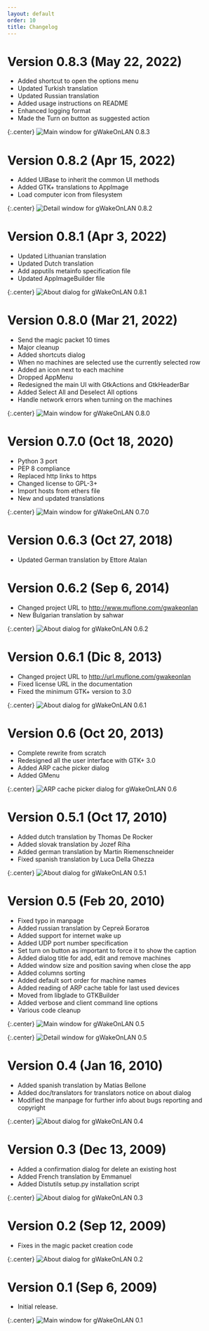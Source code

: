 ```yaml
---
layout: default
order: 10
title: Changelog
---
```

# Version 0.8.3 (May 22, 2022)

* Added shortcut to open the options menu
* Updated Turkish translation
* Updated Russian translation
* Added usage instructions on README
* Enhanced logging format
* Made the Turn on button as suggested action

{:.center}
![Main window for gWakeOnLAN 0.8.3](/resources/gwakeonlan/archive/v0.8.3/english/main.png)

# Version 0.8.2 (Apr 15, 2022)

* Added UIBase to inherit the common UI methods
* Added GTK+ translations to AppImage
* Load computer icon from filesystem

{:.center}
![Detail window for gWakeOnLAN 0.8.2](/resources/gwakeonlan/archive/v0.8.2/english/detail.png)

# Version 0.8.1 (Apr 3, 2022)

* Updated Lithuanian translation
* Updated Dutch translation
* Add apputils metainfo specification file
* Updated AppImageBuilder file

{:.center}
![About dialog for gWakeOnLAN 0.8.1](/resources/gwakeonlan/archive/v0.8.1/english/about.png)

# Version 0.8.0 (Mar 21, 2022)

* Send the magic packet 10 times
* Major cleanup
* Added shortcuts dialog
* When no machines are selected use the currently selected row
* Added an icon next to each machine
* Dropped AppMenu
* Redesigned the main UI with GtkActions and GtkHeaderBar
* Added Select All and Deselect All options
* Handle network errors when turning on the machines

{:.center}
![Main window for gWakeOnLAN 0.8.0](/resources/gwakeonlan/archive/v0.8.0/english/main.png)

# Version 0.7.0 (Oct 18, 2020)

* Python 3 port
* PEP 8 compliance
* Replaced http links to https
* Changed license to GPL-3+
* Import hosts from ethers file
* New and updated translations

{:.center}
![Main window for gWakeOnLAN 0.7.0](/resources/gwakeonlan/archive/v0.7.0/english/main.png)

# Version 0.6.3 (Oct 27, 2018)

* Updated German translation by Ettore Atalan

# Version 0.6.2 (Sep 6, 2014)

* Changed project URL to http://www.muflone.com/gwakeonlan
* New Bulgarian translation by sahwar

{:.center}
![About dialog for gWakeOnLAN 0.6.2](/resources/gwakeonlan/archive/v0.6.2/english/about.png)

# Version 0.6.1 (Dic 8, 2013)

* Changed project URL to http://url.muflone.com/gwakeonlan
* Fixed license URL in the documentation
* Fixed the minimum GTK+ version to 3.0

{:.center}
![About dialog for gWakeOnLAN 0.6.1](/resources/gwakeonlan/archive/v0.6.1/english/about.png)

# Version 0.6 (Oct 20, 2013)

* Complete rewrite from scratch
* Redesigned all the user interface with GTK+ 3.0
* Added ARP cache picker dialog
* Added GMenu

{:.center}
![ARP cache picker dialog for gWakeOnLAN 0.6](/resources/gwakeonlan/archive/v0.6/english/arpcache.png)

# Version 0.5.1 (Oct 17, 2010)

* Added dutch translation by Thomas De Rocker
* Added slovak translation by Jozef Riha
* Added german translation by Martin Riemenschneider
* Fixed spanish translation by Luca Della Ghezza

{:.center}
![About dialog for gWakeOnLAN 0.5.1](/resources/gwakeonlan/archive/v0.5.1/english/about.png)

# Version 0.5 (Feb 20, 2010)

* Fixed typo in manpage
* Added russian translation by Сергей Богатов
* Added support for internet wake up
* Added UDP port number specification
* Set turn on button as important to force it to show the caption
* Added dialog title for add, edit and remove machines
* Added window size and position saving when close the app
* Added columns sorting
* Added default sort order for machine names
* Added reading of ARP cache table for last used devices
* Moved from libglade to GTKBuilder
* Added verbose and client command line options
* Various code cleanup

{:.center}
![Main window for gWakeOnLAN 0.5](/resources/gwakeonlan/archive/v0.5/english/main.png)

{:.center}
![Detail window for gWakeOnLAN 0.5](/resources/gwakeonlan/archive/v0.5/english/detail.png)

# Version 0.4 (Jan 16, 2010)

* Added spanish translation by Matias Bellone
* Added doc/translators for translators notice on about dialog
* Modified the manpage for further info about bugs reporting and copyright

{:.center}
![About dialog for gWakeOnLAN 0.4](/resources/gwakeonlan/archive/v0.4/english/about.png)

# Version 0.3 (Dec 13, 2009)

* Added a confirmation dialog for delete an existing host
* Added French translation by Emmanuel
* Added Distutils setup.py installation script

{:.center}
![About dialog for gWakeOnLAN 0.3](/resources/gwakeonlan/archive/v0.3/english/about.png)

# Version 0.2 (Sep 12, 2009)

* Fixes in the magic packet creation code

{:.center}
![About dialog for gWakeOnLAN 0.2](/resources/gwakeonlan/archive/v0.2/english/about.png)

# Version 0.1 (Sep 6, 2009)

* Initial release.

{:.center}
![Main window for gWakeOnLAN 0.1](/resources/gwakeonlan/archive/v0.1/english/main.png)